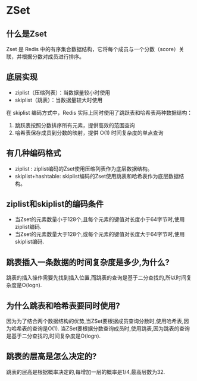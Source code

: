 # ZSet
## 什么是Zset
Zset 是 Redis 中的有序集合数据结构，它将每个成员与一个分数（score）关联，并根据分数对成员进行排序。

## 底层实现
- ziplist（压缩列表）：当数据量较小时使用
- skiplist（跳表）：当数据量较大时使用

在 skiplist 编码方式中，Redis 实际上同时使用了跳跃表和哈希表两种数据结构：
1. 跳跃表按照分数排序所有元素，提供高效的范围查询
2. 哈希表保存成员到分数的映射，提供 O(1) 时间复杂度的单点查询

## 有几种编码格式
- ziplist : 
ziplist编码的Zset使用压缩列表作为底层数据结构。
- skiplist+hashtable:
skiplist编码的Zset使用跳表和哈希表作为底层数据结构。

## ziplist和skiplist的编码条件
- 当Zset的元素数量小于128个,且每个元素的键值对长度小于64字节时,使用ziplist编码.
- 当Zset的元素数量大于128个,或每个元素的键值对长度大于64字节时,使用skiplist编码.


## 跳表插入一条数据的时间复杂度是多少,为什么?
跳表的插入操作需要先找到插入位置,而跳表的查询是基于二分查找的,所以时间复杂度是O(logn).

## 为什么跳表和哈希表要同时使用?
因为为了结合两个数据结构的优势,当ZSet要根据成员查询分数时,使用哈希表,因为哈希表的查询是O(1).
当ZSet要根据分数查询成员时,使用跳表,因为跳表的查询是基于二分查找的,时间复杂度是O(logn).

## 跳表的层高是怎么决定的?
跳表的层高是根据概率决定的,每增加一层的概率是1/4,最高层数为32.












